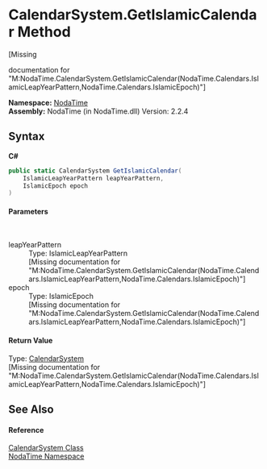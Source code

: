 # CalendarSystem.GetIslamicCalendar Method 
 

\[Missing <summary> documentation for "M:NodaTime.CalendarSystem.GetIslamicCalendar(NodaTime.Calendars.IslamicLeapYearPattern,NodaTime.Calendars.IslamicEpoch)"\]

**Namespace:**&nbsp;<a href="N_NodaTime">NodaTime</a><br />**Assembly:**&nbsp;NodaTime (in NodaTime.dll) Version: 2.2.4

## Syntax

**C#**<br />
``` C#
public static CalendarSystem GetIslamicCalendar(
	IslamicLeapYearPattern leapYearPattern,
	IslamicEpoch epoch
)
```


#### Parameters
&nbsp;<dl><dt>leapYearPattern</dt><dd>Type: IslamicLeapYearPattern<br />\[Missing <param name="leapYearPattern"/> documentation for "M:NodaTime.CalendarSystem.GetIslamicCalendar(NodaTime.Calendars.IslamicLeapYearPattern,NodaTime.Calendars.IslamicEpoch)"\]</dd><dt>epoch</dt><dd>Type: IslamicEpoch<br />\[Missing <param name="epoch"/> documentation for "M:NodaTime.CalendarSystem.GetIslamicCalendar(NodaTime.Calendars.IslamicLeapYearPattern,NodaTime.Calendars.IslamicEpoch)"\]</dd></dl>

#### Return Value
Type: <a href="T_NodaTime_CalendarSystem">CalendarSystem</a><br />\[Missing <returns> documentation for "M:NodaTime.CalendarSystem.GetIslamicCalendar(NodaTime.Calendars.IslamicLeapYearPattern,NodaTime.Calendars.IslamicEpoch)"\]

## See Also


#### Reference
<a href="T_NodaTime_CalendarSystem">CalendarSystem Class</a><br /><a href="N_NodaTime">NodaTime Namespace</a><br />